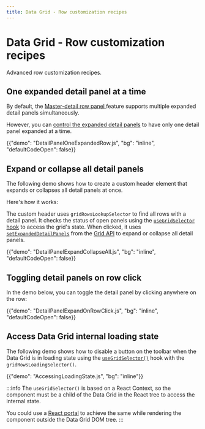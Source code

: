 ```yaml
---
title: Data Grid - Row customization recipes
---
```


# Data Grid - Row customization recipes

<p class="description">Advanced row customization recipes.</p>

## One expanded detail panel at a time

By default, the [Master-detail row panel <span class="plan-pro" />](/x/react-data-grid/master-detail/) feature supports multiple expanded detail panels simultaneously.

However, you can [control the expanded detail panels](/x/react-data-grid/master-detail/#controlling-expanded-detail-panels) to have only one detail panel expanded at a time.

{{"demo": "DetailPanelOneExpandedRow.js", "bg": "inline", "defaultCodeOpen": false}}

## Expand or collapse all detail panels

The following demo shows how to create a custom header element that expands or collapses all detail panels at once.

Here's how it works:

The custom header uses `gridRowsLookupSelector` to find all rows with a detail panel.
It checks the status of open panels using the [`useGridSelector` hook](/x/react-data-grid/state/#with-usegridselector) to access the grid's state.
When clicked, it uses [`setExpandedDetailPanels`](/x/api/data-grid/grid-api/#grid-api-prop-setExpandedDetailPanels) from the [Grid API](/x/react-data-grid/api-object/#how-to-use-the-api-object) to expand or collapse all detail panels.

{{"demo": "DetailPanelExpandCollapseAll.js", "bg": "inline", "defaultCodeOpen": false}}

## Toggling detail panels on row click

In the demo below, you can toggle the detail panel by clicking anywhere on the row:

{{"demo": "DetailPanelExpandOnRowClick.js", "bg": "inline", "defaultCodeOpen": false}}

## Access Data Grid internal loading state

The following demo shows how to disable a button on the toolbar when the Data Grid is in loading state using the [`useGridSelector()`](https://mui.com/x/react-data-grid/state/#with-usegridselector) hook with the `gridRowsLoadingSelector()`.

{{"demo": "AccessingLoadingState.js", "bg": "inline"}}

:::info
The `useGridSelector()` is based on a React Context, so the component must be a child of the Data Grid in the React tree to access the internal state.

You could use a [React portal](https://react.dev/reference/react-dom/createPortal) to achieve the same while rendering the component outside the Data Grid DOM tree.
:::
